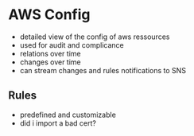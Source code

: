 # AWS Config
- detailed view of the config of aws ressources
- used for audit and complicance
- relations over time
- changes over time
- can stream changes and rules notifications to SNS
## Rules
- predefined and customizable
- did i import a bad cert?